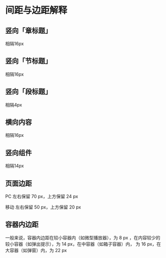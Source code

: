 # 间距与边距解释

## 竖向「章标题」

相隔16px

## 竖向「节标题」

相隔16px

## 竖向「段标题」

相隔4px

## 横向内容

相隔16px

## 竖向组件

相隔14px

## 页面边距

PC 左右保留 70 px，上方保留 24 px

移动 左右保留 50 px，上方保留 20 px

## 容器内边距

一般来说，容器内边距在较小容器内（如微型播放器），为 8 px ，在内容较少的较小容器（如弹出提示），为 14 px，在中容器（如箱子容器）内， 为 16 px，在大容器（如弹窗）内，为 22 px